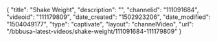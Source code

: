 {
    "title": "Shake Weight",
    "description": "",
    "channelid": "111091684",
    "videoid": "111179809",
    "date_created": "1502923206",
    "date_modified": "1504049177",
    "type": "captivate",
    "layout": "channelVideo",
    "url": "\/bbbusa-latest-videos\/shake-weight\/111091684-111179809"
}